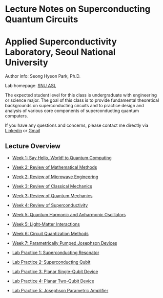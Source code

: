 # Lecture Notes on Superconducting Quantum Circuits
# Applied Superconductivity Laboratory, Seoul National University 

Author info: Seong Hyeon Park, Ph.D.

Lab homepage: [SNU ASL](http://asl.snu.ac.kr/index.html)

The expected student level for this class is undergraduate with engineering or science major.
The goal of this class is to provide fundamental theoretical backgrounds on superconducting circuits and to practice design and analysis of various core components of superconducting quantum computers.

If you have any questions and concerns, please contact me directly via [Linkedin](https://www.linkedin.com/in/seong-hyeon-park-884296160/) or [Gmail](mailto:shpark2quantum@gmail.com)

## Lecture Overview
* [Week 1: Say Hello, World! to Quantum Computing](pdf_2024Fall/)
* [Week 2: Review of Mathematical Methods](pdf_2024Fall/)
* [Week 2: Review of Microwave Engineering](pdf_2024Fall/)
* [Week 3: Review of Classical Mechanics](pdf_2024Fall/)
* [Week 3: Review of Quantum Mechanics](pdf_2024Fall/)
* [Week 4: Review of Superconductivity](pdf_2024Fall/)
* [Week 5: Quantum Harmonic and Anharmonic Oscillators](pdf_2024Fall/)
* [Week 5: Light-Matter Interactions](pdf_2024Fall/)
* [Week 6: Circuit Quantization Methods](pdf_2024Fall/)
* [Week 7: Parametrically Pumped Josephson Devices](pdf_2024Fall/)

* [Lab Practice 1: Superconducting Resonator](tutorials/)
* [Lab Practice 2: Superconducting Qubit](tutorials/)
* [Lab Practice 3: Planar Single-Qubit Device](tutorials/)
* [Lab Practice 4: Planar Two-Qubit Device](tutorials/)
* [Lab Practice 5: Josephson Parametric Amplifier](tutorials/)

